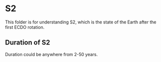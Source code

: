 # S2

This folder is for understanding S2, which is the state of the Earth after the first ECDO rotation.

## Duration of S2

Duration could be anywhere from 2-50 years.